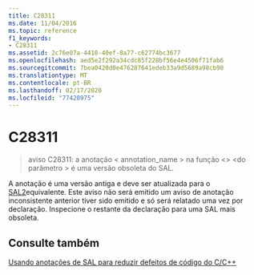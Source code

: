 ```yaml
---
title: C28311
ms.date: 11/04/2016
ms.topic: reference
f1_keywords:
- C28311
ms.assetid: 2c76e07a-4418-40ef-8a77-c62774bc3677
ms.openlocfilehash: aed5e2f292a34cdc85f228bf56e4e4506f71fab6
ms.sourcegitcommit: 7bea0420d0e476287641edeb33a9d5689a98cb98
ms.translationtype: MT
ms.contentlocale: pt-BR
ms.lasthandoff: 02/17/2020
ms.locfileid: "77420975"
---
```

# <a name="c28311"></a>C28311

> aviso C28311: a anotação < annotation_name > na função \<> \<do parâmetro > é uma versão obsoleta do SAL.

A anotação é uma versão antiga e deve ser atualizada para o [SAL2](../code-quality/using-sal-annotations-to-reduce-c-cpp-code-defects.md)equivalente. Este aviso não será emitido um aviso de anotação inconsistente anterior tiver sido emitido e só será relatado uma vez por declaração. Inspecione o restante da declaração para uma SAL mais obsoleta.

## <a name="see-also"></a>Consulte também

[Usando anotações de SAL para reduzir defeitos de código do C/C++](../code-quality/using-sal-annotations-to-reduce-c-cpp-code-defects.md)

